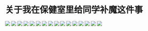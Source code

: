 <title>
关于我在保健室里给同学补魔这件事
</title>
<h1 id="关于我在保健室里给同学补魔这件事">关于我在保健室里给同学补魔这件事</h1>
<p><img src="./bumo/0.jpg" /> <img src="./bumo/1.jpg" /> <img src="./bumo/2.jpg" /> <img src="./bumo/3.jpg" /> <img src="./bumo/4.jpg" /> <img src="./bumo/5.jpg" /> <img src="./bumo/6.jpg" /> <img src="./bumo/7.jpg" /> <img src="./bumo/8.jpg" /> <img src="./bumo/9.jpg" /> <img src="./bumo/10.jpg" /> <img src="./bumo/11.jpg" /> <img src="./bumo/12.jpg" /> <img src="./bumo/13.jpg" /> <img src="./bumo/14.jpg" /> <img src="./bumo/15.jpg" /></p>

